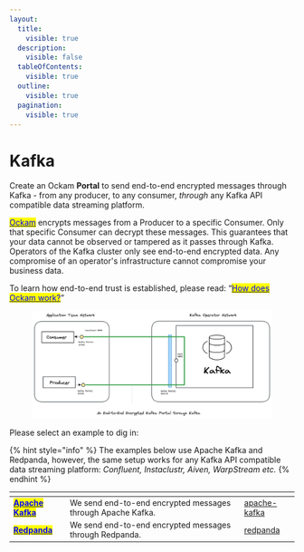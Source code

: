 ```yaml
---
layout:
  title:
    visible: true
  description:
    visible: false
  tableOfContents:
    visible: true
  outline:
    visible: true
  pagination:
    visible: true
---
```


# Kafka

Create an Ockam **Portal** to send end-to-end encrypted messages through Kafka - from any producer, to any consumer, _through_ any Kafka API compatible data streaming platform.

[<mark style="color:blue;">Ockam</mark>](../../) encrypts messages from a Producer to a specific Consumer. Only that specific Consumer can decrypt these messages. This guarantees that your data cannot be observed or tampered as it passes through Kafka. Operators of the Kafka cluster only see end-to-end encrypted data. Any compromise of an operator's infrastructure cannot compromise your business data.

To learn how end-to-end trust is established, please read: “[<mark style="color:blue;">How does Ockam work?</mark>](../../how-does-ockam-work.md)”

<figure><img src="../../.gitbook/assets/portals-kafka.png" alt=""><figcaption></figcaption></figure>

Please select an example to dig in:

{% hint style="info" %}
The examples below use Apache Kafka and Redpanda, however, the same setup works for any Kafka API compatible data streaming platform: _Confluent, Instaclustr, Aiven, WarpStream etc._
{% endhint %}

<table data-card-size="large" data-view="cards"><thead><tr><th></th><th></th><th data-hidden data-card-target data-type="content-ref"></th></tr></thead><tbody><tr><td><a href="apache-kafka/"><mark style="color:blue;"><strong>Apache Kafka</strong></mark></a></td><td>We send end-to-end encrypted messages through Apache Kafka.</td><td><a href="apache-kafka/">apache-kafka</a></td></tr><tr><td><a href="redpanda/"><mark style="color:blue;"><strong>Redpanda</strong></mark></a></td><td>We send end-to-end encrypted messages through Redpanda.</td><td><a href="redpanda/">redpanda</a></td></tr></tbody></table>
